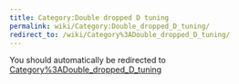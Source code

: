 ```yaml
---
title: Category:Double dropped D tuning
permalink: wiki/Category:Double_dropped_D_tuning/
redirect_to: /wiki/Category%3ADouble_dropped_D_tuning/
---
```


You should automatically be redirected to [Category%3ADouble_dropped_D_tuning](/wiki/Category%3ADouble_dropped_D_tuning/)
